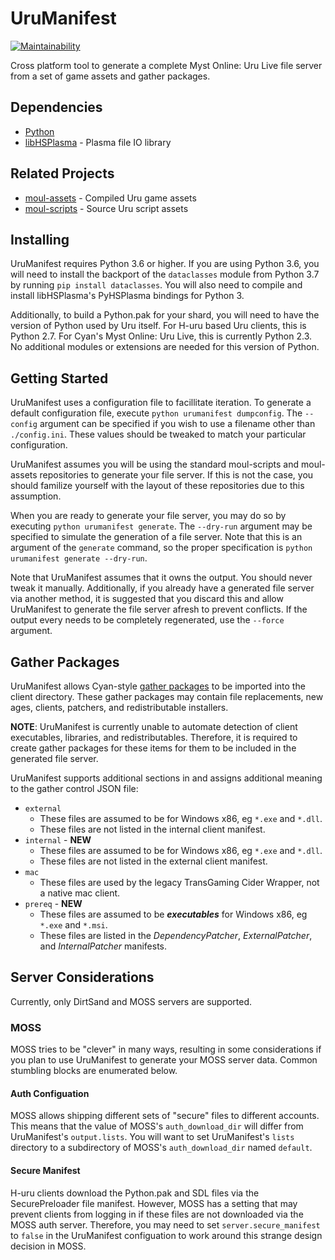 # UruManifest
[![Maintainability](https://api.codeclimate.com/v1/badges/2292f18dae31a985d794/maintainability)](https://codeclimate.com/github/Hoikas/UruManifest/maintainability)

Cross platform tool to generate a complete Myst Online: Uru Live file server from a set of game assets and gather packages.

## Dependencies
- [Python](https://www.python.org)
- [libHSPlasma](https://github.com/H-uru/libHSPlasma) - Plasma file IO library

## Related Projects
- [moul-assets](https://github.com/H-uru/moul-assets) - Compiled Uru game assets
- [moul-scripts](https://github.com/H-uru/moul-scripts) - Source Uru script assets

## Installing
UruManifest requires Python 3.6 or higher. If you are using Python 3.6, you will need to install the backport of the `dataclasses` module from Python 3.7 by running `pip install dataclasses`. You will also need to compile and install libHSPlasma's PyHSPlasma bindings for Python 3.

Additionally, to build a Python.pak for your shard, you will need to have the version of Python used by Uru itself. For H-uru based Uru clients, this is Python 2.7. For Cyan's Myst Online: Uru Live, this is currently Python 2.3. No additional modules or extensions are needed for this version of Python.

## Getting Started
UruManifest uses a configuration file to facillitate iteration. To generate a default configuration file, execute `python urumanifest dumpconfig`. The `--config` argument can be specified if you wish to use a filename other than `./config.ini`. These values should be tweaked to match your particular configuration.

UruManifest assumes you will be using the standard moul-scripts and moul-assets repositories to generate your file server. If this is not the case, you should familize yourself with the layout of these repositories due to this assumption.

When you are ready to generate your file server, you may do so by executing `python urumanifest generate`. The `--dry-run` argument may be specified to simulate the generation of a file server. Note that this is an argument of the `generate` command, so the proper specification is `python urumanifest generate --dry-run`.

Note that UruManifest assumes that it owns the output. You should never tweak it manually. Additionally, if you already have a generated file server via another method, it is suggested that you discard this and allow UruManifest to generate the file server afresh to prevent conflicts. If the output every needs to be completely regenerated, use the `--force` argument.

## Gather Packages
UruManifest allows Cyan-style [gather packages](http://account.mystonline.com/download/AssetSubmissionExample.zip) to be imported into the client directory. These gather packages may contain file replacements, new ages, clients, patchers, and redistributable installers.

**NOTE**: UruManifest is currently unable to automate detection of client executables, libraries, and redistributables. Therefore, it is required to create gather packages for these items for them to be included in the generated file server.

UruManifest supports additional sections in and assigns additional meaning to the gather control JSON file:
- `external`
    - These files are assumed to be for Windows x86, eg `*.exe` and `*.dll`.
    - These files are not listed in the internal client manifest.
- `internal` - **NEW**
    - These files are assumed to be for Windows x86, eg `*.exe` and `*.dll`.
    - These files are not listed in the external client manifest.
- `mac`
    - These files are used by the legacy TransGaming Cider Wrapper, not a native mac client.
- `prereq` - **NEW**
    - These files are assumed to be ***executables*** for Windows x86, eg `*.exe` and `*.msi`.
    - These files are listed in the *DependencyPatcher*, *ExternalPatcher*, and *InternalPatcher* manifests.

## Server Considerations
Currently, only DirtSand and MOSS servers are supported.

### MOSS
MOSS tries to be "clever" in many ways, resulting in some considerations if you plan to use UruManifest to generate your MOSS server data. Common stumbling blocks are enumerated below.

#### Auth Configuation
MOSS allows shipping different sets of "secure" files to different accounts. This means that the value of MOSS's `auth_download_dir` will differ from UruManifest's `output.lists`. You will want to set UruManifest's `lists` directory to a subdirectory of MOSS's `auth_download_dir` named `default`.

#### Secure Manifest
H-uru clients download the Python.pak and SDL files via the SecurePreloader file manifest. However, MOSS has a setting that may prevent clients from logging in if these files are not downloaded via the MOSS auth server. Therefore, you may need to set `server.secure_manifest` to `false` in the UruManifest configuation to work around this strange design decision in MOSS.
